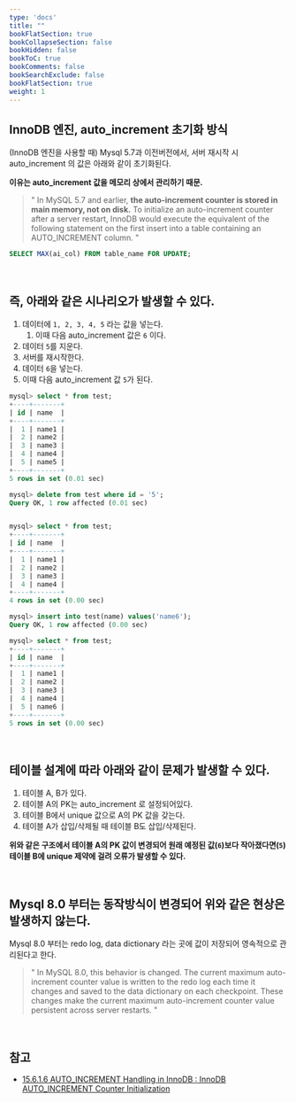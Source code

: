 ```yaml
---
type: 'docs'
title: ""
bookFlatSection: true
bookCollapseSection: false
bookHidden: false
bookToC: true
bookComments: false
bookSearchExclude: false
bookFlatSection: true
weight: 1
---
```


## InnoDB 엔진, auto_increment 초기화 방식

(InnoDB 엔진을 사용할 때) Mysql 5.7과 이전버전에서, 서버 재시작 시 auto_increment 의 값은 아래와 같이 초기화된다. 

**이유는 auto_increment 값을 메모리 상에서 관리하기 때문.**

> " In MySQL 5.7 and earlier, **the auto-increment counter is stored in main memory, not on disk.** To initialize an auto-increment counter after a server restart, InnoDB would execute the equivalent of the following statement on the first insert into a table containing an AUTO_INCREMENT column. "

```sql
SELECT MAX(ai_col) FROM table_name FOR UPDATE;
```

<br>

## **즉, 아래와 같은 시나리오가 발생할 수 있다.**

1. 데이터에 `1, 2, 3, 4, 5` 라는 값을 넣는다.
   1. 이때 다음 auto_increment 값은 `6` 이다.
2. 데이터 `5`를 지운다.
3. 서버를 재시작한다.
4. 데이터 `6`을 넣는다. 
5. 이때 다음 auto_increment 값 `5`가 된다.


```sql
mysql> select * from test;
+----+-------+
| id | name  |
+----+-------+
|  1 | name1 |
|  2 | name2 |
|  3 | name3 |
|  4 | name4 |
|  5 | name5 |
+----+-------+
5 rows in set (0.01 sec)
```
```sql
mysql> delete from test where id = '5';
Query OK, 1 row affected (0.01 sec)


mysql> select * from test;
+----+-------+
| id | name  |
+----+-------+
|  1 | name1 |
|  2 | name2 |
|  3 | name3 |
|  4 | name4 |
+----+-------+
4 rows in set (0.00 sec)
```
```sql
mysql> insert into test(name) values('name6');
Query OK, 1 row affected (0.00 sec)

mysql> select * from test;
+----+-------+
| id | name  |
+----+-------+
|  1 | name1 |
|  2 | name2 |
|  3 | name3 |
|  4 | name4 |
|  5 | name6 |
+----+-------+
5 rows in set (0.00 sec)
```

<br>

## **테이블 설계에 따라 아래와 같이 문제가 발생할 수 있다.**

1. 테이블 A, B가 있다.
2. 테이블 A의 PK는 auto_increment 로 설정되어있다.
3. 테이블 B에서 unique 값으로 A의 PK 값을 갖는다.
4. 테이블 A가 삽입/삭제될 때 테이블 B도 삽입/삭제된다.

**위와 같은 구조에서 테이블 A의 PK 값이 변경되어 원래 예정된 값(`6`)보다 작아졌다면(`5`) 테이블 B에 unique 제약에 걸려 오류가 발생할 수 있다.**

<br>

## Mysql 8.0 부터는 동작방식이 변경되어 위와 같은 현상은 발생하지 않는다.

Mysql 8.0 부터는 redo log, data dictionary 라는 곳에 값이 저장되어 영속적으로 관리된다고 한다.

> " In MySQL 8.0, this behavior is changed. The current maximum auto-increment counter value is written to the redo log each time it changes and saved to the data dictionary on each checkpoint. These changes make the current maximum auto-increment counter value persistent across server restarts. "

<br>

## 참고

- [15.6.1.6 AUTO_INCREMENT Handling in InnoDB : InnoDB AUTO_INCREMENT Counter Initialization](https://dev.mysql.com/doc/refman/8.0/en/innodb-auto-increment-handling.html#innodb-auto-increment-initialization)